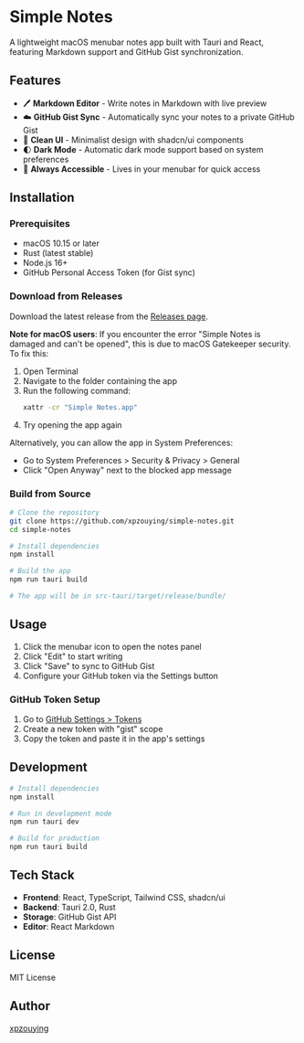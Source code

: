 # Simple Notes

A lightweight macOS menubar notes app built with Tauri and React, featuring Markdown support and GitHub Gist synchronization.

## Features

- 🖊️ **Markdown Editor** - Write notes in Markdown with live preview
- ☁️ **GitHub Gist Sync** - Automatically sync your notes to a private GitHub Gist
- 🎨 **Clean UI** - Minimalist design with shadcn/ui components
- 🌓 **Dark Mode** - Automatic dark mode support based on system preferences
- 📌 **Always Accessible** - Lives in your menubar for quick access

## Installation

### Prerequisites

- macOS 10.15 or later
- Rust (latest stable)
- Node.js 16+
- GitHub Personal Access Token (for Gist sync)

### Download from Releases

Download the latest release from the [Releases page](https://github.com/xpzouying/simple-notes/releases).

**Note for macOS users**: If you encounter the error "Simple Notes is damaged and can't be opened", this is due to macOS Gatekeeper security. To fix this:

1. Open Terminal
2. Navigate to the folder containing the app
3. Run the following command:
   ```bash
   xattr -cr "Simple Notes.app"
   ```
4. Try opening the app again

Alternatively, you can allow the app in System Preferences:
- Go to System Preferences > Security & Privacy > General
- Click "Open Anyway" next to the blocked app message

### Build from Source

```bash
# Clone the repository
git clone https://github.com/xpzouying/simple-notes.git
cd simple-notes

# Install dependencies
npm install

# Build the app
npm run tauri build

# The app will be in src-tauri/target/release/bundle/
```

## Usage

1. Click the menubar icon to open the notes panel
2. Click "Edit" to start writing
3. Click "Save" to sync to GitHub Gist
4. Configure your GitHub token via the Settings button

### GitHub Token Setup

1. Go to [GitHub Settings > Tokens](https://github.com/settings/tokens/new?scopes=gist)
2. Create a new token with "gist" scope
3. Copy the token and paste it in the app's settings

## Development

```bash
# Install dependencies
npm install

# Run in development mode
npm run tauri dev

# Build for production
npm run tauri build
```

## Tech Stack

- **Frontend**: React, TypeScript, Tailwind CSS, shadcn/ui
- **Backend**: Tauri 2.0, Rust
- **Storage**: GitHub Gist API
- **Editor**: React Markdown

## License

MIT License

## Author

[xpzouying](https://haha.ai)